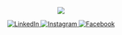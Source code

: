 

<p align="center">
  <img src="https://github.com/demartini/demartini/blob/master/code.gif">
</p>

<p align="center">
 
  <a href="https://www.linkedin.com/in/telman-gadimov-0462ab20b/" target="_blank">
    <img src="https://img.shields.io/badge/linkedin-%230077B5.svg?&style=for-the-badge&logo=linkedin&logoColor=white&color=071A2C" alt="LinkedIn"/>
  </a>
  <a href="https://www.instagram.com/t_gadimov03/" target="_blank">
    <img src="https://img.shields.io/badge/instagram-%23E4405F.svg?&style=for-the-badge&logo=instagram&logoColor=white&color=071A2C" alt="Instagram"/>
  </a>
 
  <a href="https://www.facebook.com/telman.gadimov.9" target="_blank">
    <img src="https://img.shields.io/badge/facebook-%231877F2.svg?&style=for-the-badge&logo=facebook&logoColor=white&color=071A2C" alt="Facebook"/>
  </a>
</p>
<br/>

